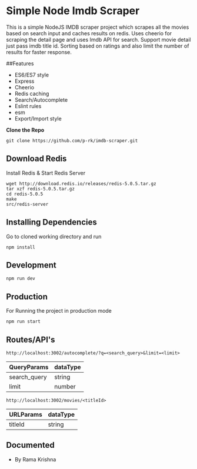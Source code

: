 # Simple Node Imdb Scraper

This is a simple NodeJS IMDB scraper project which scrapes all the movies based on search input and caches results on redis. Uses cheerio for scraping the detail page and uses Imdb API for search. Support movie detail just pass imdb title id. Sorting based on ratings and also limit the number of results for faster response.

##Features

- ES6/ES7 style
- Express
- Cheerio
- Redis caching
- Search/Autocomplete
- Eslint rules
- esm
- Export/Import style

**Clone the Repo**
```
git clone https://github.com/p-rk/imdb-scraper.git
```

## Download Redis

Install Redis & Start Redis Server
```
wget http://download.redis.io/releases/redis-5.0.5.tar.gz
tar xzf redis-5.0.5.tar.gz
cd redis-5.0.5
make
src/redis-server

```

## Installing Dependencies

Go to cloned working directory and run

```
npm install
```

## Development

```
npm run dev
```

## Production

For Running the project in production mode

```
npm run start
```

## Routes/API's
```
http://localhost:3002/autocomplete/?q=<search_query>&limit=<limit>
```

| QueryParams  | dataType |
|--------------|----------|
| search_query | string   |
| limit        | number   |

```
http://localhost:3002/movies/<titleId>

```
| URLParams | dataType |
|-----------|----------|
| titleId   | string   |

## Documented

 - By Rama Krishna
